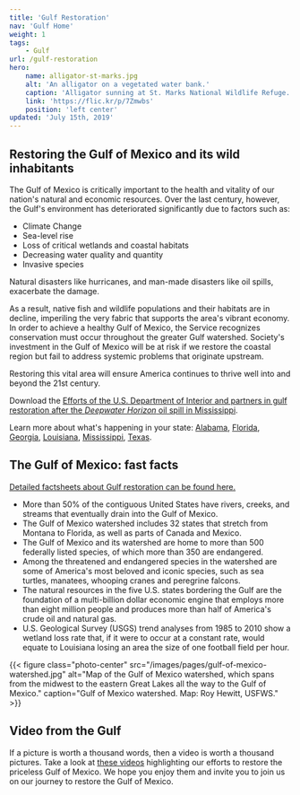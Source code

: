 ```yaml
---
title: 'Gulf Restoration'
nav: 'Gulf Home'
weight: 1
tags:
    - Gulf
url: /gulf-restoration
hero:
    name: alligator-st-marks.jpg
    alt: 'An alligator on a vegetated water bank.'
    caption: 'Alligator sunning at St. Marks National Wildlife Refuge.  Photo by Steve Hillebrand.'
    link: 'https://flic.kr/p/7Zmwbs'
    position: 'left center'
updated: 'July 15th, 2019'
---
```


## Restoring the Gulf of Mexico and its wild inhabitants

The Gulf of Mexico is critically important to the health and vitality of our nation's natural and economic resources. Over the last century, however, the Gulf's environment has deteriorated significantly due to factors such as:

- Climate Change
- Sea-level rise
- Loss of critical wetlands and coastal habitats
- Decreasing water quality and quantity
- Invasive species

Natural disasters like hurricanes, and man-made disasters like oil spills, exacerbate the damage.

As a result, native fish and wildlife populations and their habitats are in decline, imperiling the very fabric that supports the area's vibrant economy. In order to achieve a healthy Gulf of Mexico, the Service recognizes conservation must occur throughout the greater Gulf watershed. Society's investment in the Gulf of Mexico will be at risk if we restore the coastal region but fail to address systemic problems that originate upstream.

Restoring this vital area will ensure America continues to thrive well into and beyond the 21st century.

Download the [Efforts of the U.S. Department of Interior and partners in gulf restoration after the _Deepwater Horizon_ oil spill in Mississippi](/pdf/report/mississippi-doi-gulf-restoration.pdf).

Learn more about what's happening in your state: [Alabama](/alabama), [Florida](/florida), [Georgia](/georgia), [Louisiana](/louisiana), [Mississippi](/mississippi), [Texas](/tags/texas).

## The Gulf of Mexico: fast facts

[Detailed factsheets about Gulf restoration can be found here.](/reading-room?q=Gulf+Restoration)

- More than 50% of the contiguous United States have rivers, creeks, and streams that eventually drain into the Gulf of Mexico.
- The Gulf of Mexico watershed includes 32 states that stretch from Montana to Florida, as well as parts of Canada and Mexico.
- The Gulf of Mexico and its watershed are home to more than 500 federally listed species, of which more than 350 are endangered.
- Among the threatened and endangered species in the watershed are some of America's most beloved and iconic species, such as sea turtles, manatees, whooping cranes and peregrine falcons.
- The natural resources in the five U.S. states bordering the Gulf are the foundation of a multi-billion dollar economic engine that employs more than eight million people and produces more than half of America's crude oil and natural gas.
- U.S. Geological Survey (USGS) trend analyses from 1985 to 2010 show a wetland loss rate that, if it were to occur at a constant rate, would equate to Louisiana losing an area the size of one football field per hour.

{{< figure class="photo-center" src="/images/pages/gulf-of-mexico-watershed.jpg" alt="Map of the Gulf of Mexico watershed, which spans from the midwest to the eastern Great Lakes all the way to the Gulf of Mexico." caption="Gulf of Mexico watershed. Map: Roy Hewitt, USFWS." >}}

## Video from the Gulf

If a picture is worth a thousand words, then a video is worth a thousand pictures. Take a look at [these videos](/gulf-restoration/the-journey-to-restore-the-gulf-of-mexico) highlighting our efforts to restore the priceless Gulf of Mexico. We hope you enjoy them and invite you to join us on our journey to restore the Gulf of Mexico.
